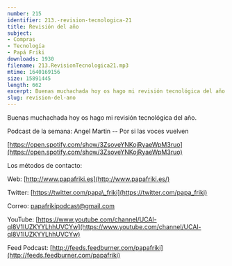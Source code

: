 ```yaml
---
number: 215
identifier: 213.-revision-tecnologica-21
title: Revisión del año
subject:
- Compras
- Tecnología
- Papá Friki
downloads: 1930
filename: 213.RevisionTecnologica21.mp3
mtime: 1640169156
size: 15891445
length: 662
excerpt: Buenas muchachada hoy os hago mi revisión tecnológica del año
slug: revision-del-ano
---
```

Buenas muchachada hoy os hago mi revisión tecnológica del año.

Podcast de la semana: Angel Martin -- Por si las voces vuelven

[https://open.spotify.com/show/3ZsoveYNKojRyaeWpM3ruo](https://open.spotify.com/show/3ZsoveYNKojRyaeWpM3ruo)

Los métodos de contacto:

Web: [http://www.papafriki.es](http://www.papafriki.es/)

Twitter: [https://twitter.com/papa\_friki](https://twitter.com/papa_friki)

Correo: [papafrikipodcast@gmail.com](https://archive.org/details/papafrikipodast@gmail.com)

YouTube: [https://www.youtube.com/channel/UCAl-ql8V1IUZKYYLhhUVCYw](https://www.youtube.com/channel/UCAl-ql8V1IUZKYYLhhUVCYw)

Feed Podcast: [http://feeds.feedburner.com/papafriki](http://feeds.feedburner.com/papafriki)